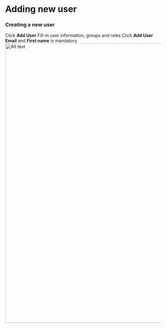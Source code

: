 # Adding new user

### Creating a new user

<procedure>
<step>Click <b>Add User</b> </step>
<step>Fill-in user information, groups and roles</step>
<step>Click <b>Add User</b></step>
<note>
<b>Email</b> and <b>First name</b> is mandatory
</note>
<img src="user_add.png" alt="Alt text" width="900" thumbnail="true"/>
</procedure>

